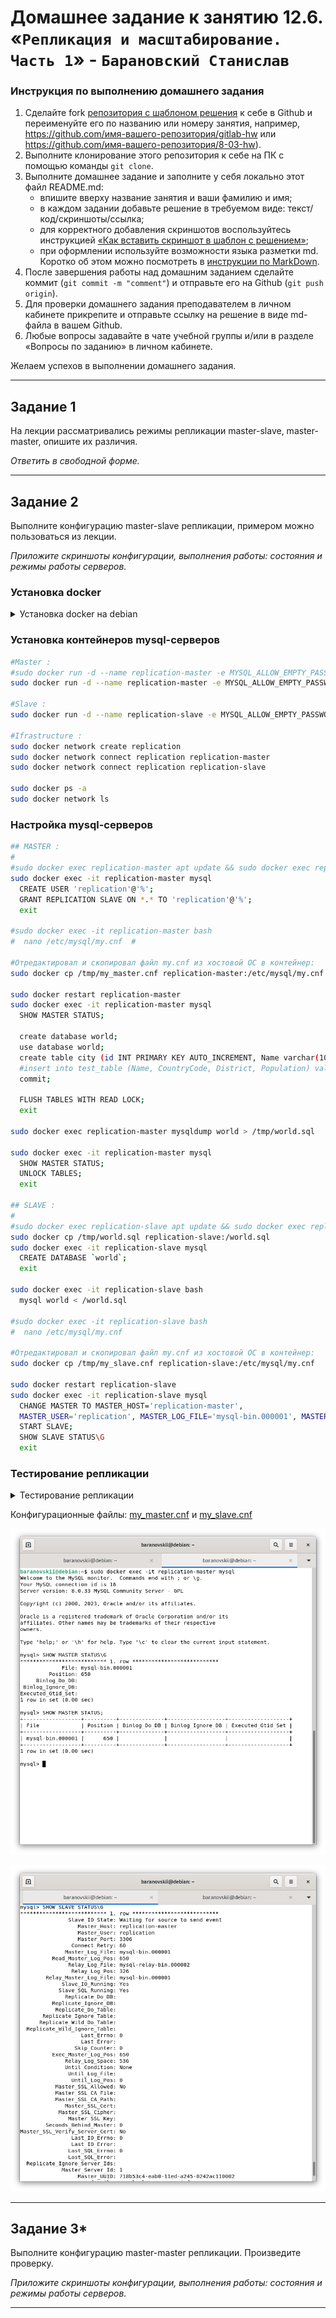 # Домашнее задание к занятию 12.6. «`Репликация и масштабирование. Часть 1`» - `Барановский Станислав`

### Инструкция по выполнению домашнего задания

1. Сделайте fork [репозитория c шаблоном решения](https://github.com/netology-code/sys-pattern-homework) к себе в Github и переименуйте его по названию или номеру занятия, например, https://github.com/имя-вашего-репозитория/gitlab-hw или https://github.com/имя-вашего-репозитория/8-03-hw).
2. Выполните клонирование этого репозитория к себе на ПК с помощью команды `git clone`.
3. Выполните домашнее задание и заполните у себя локально этот файл README.md:
   - впишите вверху название занятия и ваши фамилию и имя;
   - в каждом задании добавьте решение в требуемом виде: текст/код/скриншоты/ссылка;
   - для корректного добавления скриншотов воспользуйтесь инструкцией [«Как вставить скриншот в шаблон с решением»](https://github.com/netology-code/sys-pattern-homework/blob/main/screen-instruction.md);
   - при оформлении используйте возможности языка разметки md. Коротко об этом можно посмотреть в [инструкции по MarkDown](https://github.com/netology-code/sys-pattern-homework/blob/main/md-instruction.md).
4. После завершения работы над домашним заданием сделайте коммит (`git commit -m "comment"`) и отправьте его на Github (`git push origin`).
5. Для проверки домашнего задания преподавателем в личном кабинете прикрепите и отправьте ссылку на решение в виде md-файла в вашем Github.
6. Любые вопросы задавайте в чате учебной группы и/или в разделе «Вопросы по заданию» в личном кабинете.

Желаем успехов в выполнении домашнего задания.

---

## Задание 1

На лекции рассматривались режимы репликации master-slave, master-master, опишите их различия.

*Ответить в свободной форме.*

---

## Задание 2

Выполните конфигурацию master-slave репликации, примером можно пользоваться из лекции.

*Приложите скриншоты конфигурации, выполнения работы: состояния и режимы работы серверов.*

### Установка docker

<details><summary>Установка docker на debian</summary>

```bash
sudo install -m 0755 -d /etc/apt/keyrings
curl -fsSL https://download.docker.com/linux/debian/gpg | sudo gpg --dearmor -o /etc/apt/keyrings/docker.gpg
sudo chmod a+r /etc/apt/keyrings/docker.gpg
echo  "deb [arch=$(dpkg --print-architecture) signed-by=/etc/apt/keyrings/docker.gpg] https://download.docker.com/linux/debian $(lsb_release -cs) stable" | sudo tee /etc/apt/sources.list.d/docker.list > /dev/null
sudo apt update
sudo apt install -y docker-ce docker-ce-cli docker-buildx-plugin docker-compose-plugin
docker --version
sudo systemctl status docker
sudo docker run hello-world
```
</details>

### Установка контейнеров mysql-серверов
```bash
#Master :
#sudo docker run -d --name replication-master -e MYSQL_ALLOW_EMPTY_PASSWORD=true -v ~/path/to/world/dump:/docker-entrypoint-initdb.d mysql:8.0
sudo docker run -d --name replication-master -e MYSQL_ALLOW_EMPTY_PASSWORD=true mysql:8.0

#Slave :
sudo docker run -d --name replication-slave -e MYSQL_ALLOW_EMPTY_PASSWORD=true mysql:8.0

#Ifrastructure :
sudo docker network create replication
sudo docker network connect replication replication-master
sudo docker network connect replication replication-slave

sudo docker ps -a
sudo docker network ls
```
### Настройка mysql-серверов
```bash
## MASTER :
#
#sudo docker exec replication-master apt update && sudo docker exec replication-master apt install -y nano
sudo docker exec -it replication-master mysql
  CREATE USER 'replication'@'%';
  GRANT REPLICATION SLAVE ON *.* TO 'replication'@'%';
  exit

#sudo docker exec -it replication-master bash
#  nano /etc/mysql/my.cnf  #

#Отредактировал и скопировал файл my.cnf из хостовой ОС в контейнер:
sudo docker cp /tmp/my_master.cnf replication-master:/etc/mysql/my.cnf

sudo docker restart replication-master
sudo docker exec -it replication-master mysql
  SHOW MASTER STATUS;

  create database world;
  use database world;
  create table city (id INT PRIMARY KEY AUTO_INCREMENT, Name varchar(100), CountryCode varchar(10), District varchar(100), Population int);
  #insert into test_table (Name, CountryCode, District, Population) values ('Test-Replication', 'ALB', 'Test', 42);
  commit;

  FLUSH TABLES WITH READ LOCK;
  exit

sudo docker exec replication-master mysqldump world > /tmp/world.sql

sudo docker exec -it replication-master mysql
  SHOW MASTER STATUS;
  UNLOCK TABLES;
  exit

## SLAVE :
#
#sudo docker exec replication-slave apt update && sudo docker exec replication-slave apt install -y nano
sudo docker cp /tmp/world.sql replication-slave:/world.sql
sudo docker exec -it replication-slave mysql
  CREATE DATABASE `world`;
  exit

sudo docker exec -it replication-slave bash
  mysql world < /world.sql

#sudo docker exec -it replication-slave bash
#  nano /etc/mysql/my.cnf

#Отредактировал и скопировал файл my.cnf из хостовой ОС в контейнер:
sudo docker cp /tmp/my_slave.cnf replication-slave:/etc/mysql/my.cnf

sudo docker restart replication-slave
sudo docker exec -it replication-slave mysql
  CHANGE MASTER TO MASTER_HOST='replication-master',
  MASTER_USER='replication', MASTER_LOG_FILE='mysql-bin.000001', MASTER_LOG_POS=650;
  START SLAVE;
  SHOW SLAVE STATUS\G
  exit

```
### Тестирование репликации

<details><summary>Тестирование репликации</summary>

```bash
## MASTER :
docker exec -it replication-master mysql
  USE world;
  INSERT INTO city (Name, CountryCode, District, Population) VALUES ('Test-Replication', 'ALB', 'Test', 42);
  commit;
  exit

## SLAVE :
docker exec -it replication-slave mysql
  USE world;
  SELECT * FROM city ORDER BY ID DESC LIMIT 10;
  exit
```
</details>

Конфигурационные файлы: [my_master.cnf](https://github.com/StanislavBaranovskii/12-6-hw/blob/main/configs/my_master.cnf) и [my_slave.cnf](https://github.com/StanislavBaranovskii/12-6-hw/blob/main/configs/my_slave.cnf) 

![Скриншот состояния и режимы работы master](https://github.com/StanislavBaranovskii/12-6-hw/blob/main/img/12-6-2-1.png "Скриншот состояния и режимы работы master")

![Скриншот состояния и режимы работы slave](https://github.com/StanislavBaranovskii/12-6-hw/blob/main/img/12-6-2-2.png "Скриншот состояния и режимы работы slave")

---

## Задание 3* 

Выполните конфигурацию master-master репликации. Произведите проверку.

*Приложите скриншоты конфигурации, выполнения работы: состояния и режимы работы серверов.*

---
